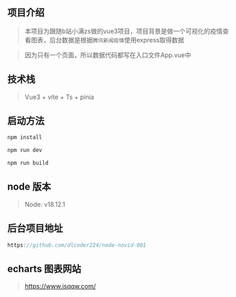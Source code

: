 ## 项目介绍

> 本项目为跟随b站小满zs做的vue3项目，项目背景是做一个可视化的疫情查看图表，后台数据是根据`腾讯新闻疫情`使用express取得数据

> 因为只有一个页面，所以数据代码都写在入口文件App.vue中

## 技术栈

> Vue3 + vite + Ts + pinia

## 启动方法

```sh
npm install
```

```sh
npm run dev
```


```sh
npm run build
```

## node 版本

> Node: v18.12.1

## 后台项目地址

```ts
https://github.com/dlcoder224/node-novid-001
```

## echarts 图表网站

> https://www.isqqw.com/